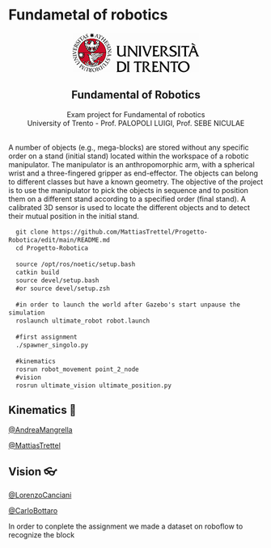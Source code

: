 # Fundametal of robotics

<p align="center">
  <a href="">
    <img src="https://github.com/MattiasTrettel/Progetto-Robotica/blob/main/img/marchio_unitrento_colore_it_250.jpg">
  </a>
  <h2 align="center">Fundamental of Robotics</h2>

  <p align="center">
  Exam project for Fundamental of robotics 
  <br>University of Trento - Prof. PALOPOLI LUIGI, Prof. SEBE NICULAE
  </p>
</p>
<br>
A number of objects (e.g., mega-blocks) are stored without any specific order on a stand (initial stand) located within the workspace of a robotic manipulator. The manipulator is an anthropomorphic arm, with a spherical wrist and a three-fingered gripper as end-effector.
The objects can belong to different classes but have a known geometry. The objective of the project is to use the manipulator to pick the objects in sequence and to position them on a different stand according to a specified order (final stand). A calibrated 3D sensor is used to locate the different objects and to detect their mutual position in the initial stand.


```
  git clone https://github.com/MattiasTrettel/Progetto-Robotica/edit/main/README.md
  cd Progetto-Robotica
 
  source /opt/ros/noetic/setup.bash
  catkin build
  source devel/setup.bash
  #or source devel/setup.zsh
  
  #in order to launch the world after Gazebo's start unpause the simulation
  roslaunch ultimate_robot robot.launch
  
  #first assignment
  ./spawner_singolo.py
  
  #kinematics
  rosrun robot_movement point_2_node
  #vision
  rosrun ultimate_vision ultimate_position.py
```


## Kinematics 🦾
[@AndreaMangrella](https://github.com/kativenOG)

[@MattiasTrettel](https://github.com/MattiasTrettel)



## Vision 👓
[@LorenzoCanciani](https://github.com/cancianilorenzo)

[@CarloBottaro](https://github.com/bottarocarlo)

In order to conplete the assignment we made a dataset on roboflow to recognize the block 


